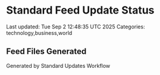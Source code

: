 # Standard Feed Update Status
Last updated: Tue Sep  2 12:48:35 UTC 2025
Categories: technology,business,world

## Feed Files Generated

Generated by Standard Updates Workflow
